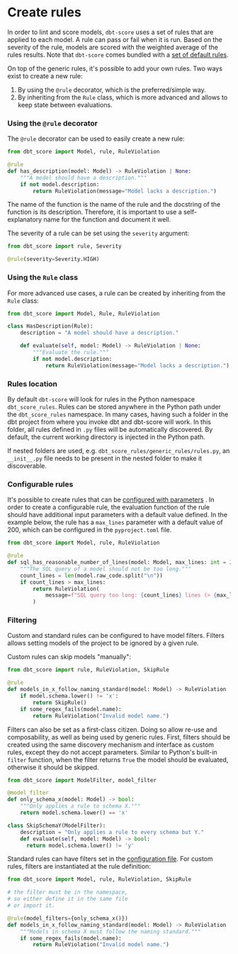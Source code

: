 # Create rules

In order to lint and score models, `dbt-score` uses a set of rules that are
applied to each model. A rule can pass or fail when it is run. Based on the
severity of the rule, models are scored with the weighted average of the rules
results. Note that `dbt-score` comes bundled with a
[set of default rules](rules/generic.md).

On top of the generic rules, it's possible to add your own rules. Two ways exist
to create a new rule:

1. By using the `@rule` decorator, which is the preferred/simple way.
2. By inheriting from the `Rule` class, which is more advanced and allows to
   keep state between evaluations.

### Using the `@rule` decorator

The `@rule` decorator can be used to easily create a new rule:

```python
from dbt_score import Model, rule, RuleViolation

@rule
def has_description(model: Model) -> RuleViolation | None:
    """A model should have a description."""
    if not model.description:
        return RuleViolation(message="Model lacks a description.")
```

The name of the function is the name of the rule and the docstring of the
function is its description. Therefore, it is important to use a
self-explanatory name for the function and document it well.

The severity of a rule can be set using the `severity` argument:

```python
from dbt_score import rule, Severity

@rule(severity=Severity.HIGH)
```

### Using the `Rule` class

For more advanced use cases, a rule can be created by inheriting from the `Rule`
class:

```python
from dbt_score import Model, Rule, RuleViolation

class HasDescription(Rule):
    description = "A model should have a description."

    def evaluate(self, model: Model) -> RuleViolation | None:
        """Evaluate the rule."""
        if not model.description:
            return RuleViolation(message="Model lacks a description.")
```

### Rules location

By default `dbt-score` will look for rules in the Python namespace
`dbt_score_rules`. Rules can be stored anywhere in the Python path under the
`dbt_score_rules` namespace. In many cases, having such a folder in the dbt
project from where you invoke dbt and dbt-score will work. In this folder, all
rules defined in `.py` files will be automatically discovered. By default, the
current working directory is injected in the Python path.

If nested folders are used, e.g. `dbt_score_rules/generic_rules/rules.py`, an
`__init__.py` file needs to be present in the nested folder to make it
discoverable.

### Configurable rules

It's possible to create rules that can be
[configured with parameters](configuration.md/#tooldbt-scorerulesrule_namespacerule_name)
. In order to create a configurable rule, the evaluation function of the rule
should have additional input parameters with a default value defined. In the
example below, the rule has a `max_lines` parameter with a default value of 200,
which can be configured in the `pyproject.toml` file.

```python
from dbt_score import Model, rule, RuleViolation

@rule
def sql_has_reasonable_number_of_lines(model: Model, max_lines: int = 200) -> RuleViolation | None:
    """The SQL query of a model should not be too long."""
    count_lines = len(model.raw_code.split("\n"))
    if count_lines > max_lines:
        return RuleViolation(
            message=f"SQL query too long: {count_lines} lines (> {max_lines})."
        )
```

### Filtering

Custom and standard rules can be configured to have model filters. Filters
allows setting models of the project to be ignored by a given rule.

Custom rules can skip models "manually":

```python
from dbt_score import rule, RuleViolation, SkipRule

@rule
def models_in_x_follow_naming_standard(model: Model) -> RuleViolation | SkipRule | None:
    if model.schema.lower() != 'x':
        return SkipRule()
    if some_regex_fails(model.name):
        return RuleViolation("Invalid model name.")
```

Filters can also be set as a first-class citizen. Doing so allow re-use and
composability, as well as being used by generic rules. First, filters should be
created using the same discovery mechanism and interface as custom rules, except
they do not accept parameters. Similar to Python's built-in `filter` function,
when the filter returns `True` the model should be evaluated, otherwise it
should be skipped.

```python
from dbt_score import ModelFilter, model_filter

@model_filter
def only_schema_x(model: Model) -> bool:
    """Only applies a rule to schema X."""
    return model.schema.lower() == 'x'

class SkipSchemaY(ModelFilter):
    description = "Only applies a rule to every schema but Y."
    def evaluate(self, model: Model) -> bool:
      return model.schema.lower() != 'y'
```

Standard rules can have filters set in the
[configuration file](configuration.md/#tooldbt-scorerulesrule_namespacerule_name).
For custom rules, filters are instantiated at the rule definition:

```python
from dbt_score import Model, rule, RuleViolation, SkipRule

# the filter must be in the namespace,
# so either define it in the same file
# or import it.

@rule(model_filters={only_schema_x()})
def models_in_x_follow_naming_standard(model: Model) -> RuleViolation | SkipRule | None:
    """Models in schema X must follow the naming standard."""
    if some_regex_fails(model.name):
        return RuleViolation("Invalid model name.")
```
